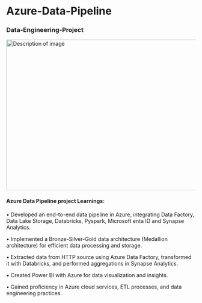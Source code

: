 # Azure-Data-Pipeline
### Data-Engineering-Project 

 
<img src="https://github.com/user-attachments/assets/26000ea2-18b1-41f7-bf5d-b4887c111e0a" width="800" height="400" alt="Description of image">

#### Azure Data Pipeline project Learnings:

• Developed an end-to-end data pipeline in Azure, integrating Data Factory, Data Lake Storage, Databricks, Pyspark, Microsoft enta ID and Synapse Analytics.

• Implemented a Bronze-Silver-Gold data architecture (Medallion architecture) for efficient data processing and storage.

• Extracted data from HTTP source using Azure Data Factory, transformed it with Databricks, and performed aggregations in Synapse Analytics.

• Created Power BI with Azure for data visualization and insights.

• Gained proficiency in Azure cloud services, ETL processes, and data engineering practices.

